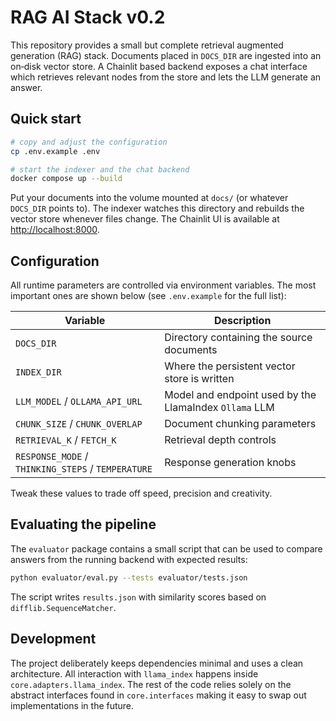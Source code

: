 # RAG AI Stack v0.2

This repository provides a small but complete retrieval augmented
generation (RAG) stack.  Documents placed in ``DOCS_DIR`` are ingested into
an on‑disk vector store.  A Chainlit based backend exposes a chat interface
which retrieves relevant nodes from the store and lets the LLM generate an
answer.

## Quick start

```bash
# copy and adjust the configuration
cp .env.example .env

# start the indexer and the chat backend
docker compose up --build
```

Put your documents into the volume mounted at ``docs/`` (or whatever
``DOCS_DIR`` points to).  The indexer watches this directory and rebuilds
the vector store whenever files change.  The Chainlit UI is available at
<http://localhost:8000>.

## Configuration

All runtime parameters are controlled via environment variables.  The most
important ones are shown below (see ``.env.example`` for the full list):

| Variable | Description |
|----------|-------------|
| ``DOCS_DIR`` | Directory containing the source documents |
| ``INDEX_DIR`` | Where the persistent vector store is written |
| ``LLM_MODEL`` / ``OLLAMA_API_URL`` | Model and endpoint used by the LlamaIndex ``Ollama`` LLM |
| ``CHUNK_SIZE`` / ``CHUNK_OVERLAP`` | Document chunking parameters |
| ``RETRIEVAL_K`` / ``FETCH_K`` | Retrieval depth controls |
| ``RESPONSE_MODE`` / ``THINKING_STEPS`` / ``TEMPERATURE`` | Response generation knobs |

Tweak these values to trade off speed, precision and creativity.

## Evaluating the pipeline

The ``evaluator`` package contains a small script that can be used to
compare answers from the running backend with expected results:

```bash
python evaluator/eval.py --tests evaluator/tests.json
```

The script writes ``results.json`` with similarity scores based on
``difflib.SequenceMatcher``.

## Development

The project deliberately keeps dependencies minimal and uses a clean
architecture.  All interaction with ``llama_index`` happens inside
``core.adapters.llama_index``.  The rest of the code relies solely on the
abstract interfaces found in ``core.interfaces`` making it easy to swap out
implementations in the future.


